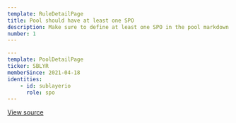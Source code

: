 ```yaml
---
template: RuleDetailPage
title: Pool should have at least one SPO
description: Make sure to define at least one SPO in the pool markdown file.
number: 1
---
```


```yaml
---
template: PoolDetailPage
ticker: SBLYR
memberSince: 2021-04-18
identities: 
    - id: sublayerio
      role: spo
---
```

[View source](https://github.com/armada-alliance/armada-alliance/blob/main/services/website/content/en/stake-pools/8264de3cdb1798dd8758e24cda5101184b44543e7c4421c7815f9ed8.md)